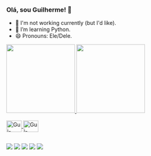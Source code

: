 ### Olá, sou Guilherme! 👋

- 🔭 I'm not working currently (but I'd like).
- 🌱 I’m learning Python.
- 😄 Pronouns: Ele/Dele.

<div>
  <a href="https://github.com/GuilhermeFontoura">
  <img height="180em" src="https://github-readme-stats.vercel.app/api?username=GuilhermeFontoura&show_icons=true&theme=dark&include_all_commits=true&count_private=true"/>
  <img height="180em" src="https://github-readme-stats.vercel.app/api/top-langs/?username=GuilhermeFontoura&layout=compact&langs_count=7&theme=dark"/>
</div>
  
  <div style="display: inline_block"><br>
  <img align="center" alt="Gui-HTML5" height="30" width="40" <img src="https://cdn.jsdelivr.net/gh/devicons/devicon/icons/html5/html5-original.svg" />
  <img align="center" alt="Gui-CSS3" height="30" width="40" <img src="https://cdn.jsdelivr.net/gh/devicons/devicon/icons/css3/css3-original.svg" /> 
</div>
  
  ##
  
  <div> 
  <a href="https://www.instagram.com/guilherme_7f/" target="_blank"><img src="https://img.shields.io/badge/-Instagram-%23E4405F?style=for-the-badge&logo=instagram&logoColor=white" target="_blank"></a>
 	<a href="https://www.twitch.tv/tusk1x" target="_blank"><img src="https://img.shields.io/badge/Twitch-9146FF?style=for-the-badge&logo=twitch&logoColor=white" target="_blank"></a>
 <a href="https://discord.gg/hNeMj3F774" target="_blank"><img src="https://img.shields.io/badge/Discord-7289DA?style=for-the-badge&logo=discord&logoColor=white" target="_blank"></a> 
  <a href = "mailto:guilherme7thst@gmail.com"><img src="https://img.shields.io/badge/-Gmail-%23333?style=for-the-badge&logo=gmail&logoColor=white" target="_blank"></a>
  <a href="https://www.linkedin.com/in/guilherme-fontoura-931703211/" target="_blank"><img src="https://img.shields.io/badge/-LinkedIn-%230077B5?style=for-the-badge&logo=linkedin&logoColor=white" target="_blank"></a> 

    
</div>
